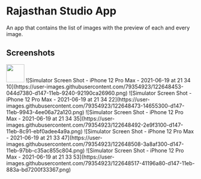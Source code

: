 # Rajasthan Studio App

An app that contains the list of images with the preview of each and every image.

## Screenshots

<img src="https://user-images.githubusercontent.com/79354923/122648453-044d7380-d147-11eb-9240-92190ca26960.png" width="48">
![Simulator Screen Shot - iPhone 12 Pro Max - 2021-06-19 at 21 34 10](https://user-images.githubusercontent.com/79354923/122648453-044d7380-d147-11eb-9240-92190ca26960.png)
![Simulator Screen Shot - iPhone 12 Pro Max - 2021-06-19 at 21 34 22](https://user-images.githubusercontent.com/79354923/122648473-14655300-d147-11eb-9943-4ee06a72a120.png)
![Simulator Screen Shot - iPhone 12 Pro Max - 2021-06-19 at 21 34 35](https://user-images.githubusercontent.com/79354923/122648492-2e9f3100-d147-11eb-8c91-ebf0adee4a9a.png)
![Simulator Screen Shot - iPhone 12 Pro Max - 2021-06-19 at 21 33 47](https://user-images.githubusercontent.com/79354923/122648508-3a8af300-d147-11eb-97bb-c35ac855c804.png)
![Simulator Screen Shot - iPhone 12 Pro Max - 2021-06-19 at 21 33 53](https://user-images.githubusercontent.com/79354923/122648517-41196a80-d147-11eb-883a-bd7200f33367.png)

